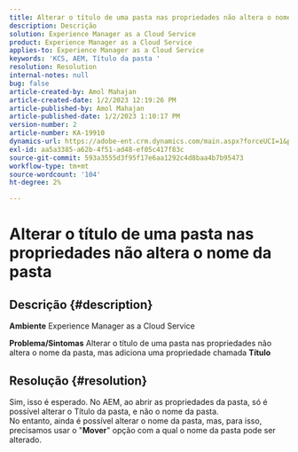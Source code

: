 ```yaml
---
title: Alterar o título de uma pasta nas propriedades não altera o nome da pasta
description: Descrição
solution: Experience Manager as a Cloud Service
product: Experience Manager as a Cloud Service
applies-to: Experience Manager as a Cloud Service
keywords: 'KCS, AEM, Título da pasta '
resolution: Resolution
internal-notes: null
bug: false
article-created-by: Amol Mahajan
article-created-date: 1/2/2023 12:19:26 PM
article-published-by: Amol Mahajan
article-published-date: 1/2/2023 1:10:17 PM
version-number: 2
article-number: KA-19910
dynamics-url: https://adobe-ent.crm.dynamics.com/main.aspx?forceUCI=1&pagetype=entityrecord&etn=knowledgearticle&id=e2e964ae-978a-ed11-81ac-6045bd006ce9
exl-id: aa5a3385-a62b-4f51-ad48-ef05c417f83c
source-git-commit: 593a3555d3f95f17e6aa1292c4d8baa4b7b95473
workflow-type: tm+mt
source-wordcount: '104'
ht-degree: 2%

---
```


# Alterar o título de uma pasta nas propriedades não altera o nome da pasta

## Descrição {#description}

<b>Ambiente</b>
Experience Manager as a Cloud Service


<b>Problema/Sintomas</b>
Alterar o título de uma pasta nas propriedades não altera o nome da pasta, mas adiciona uma propriedade chamada <b>Título</b>


## Resolução {#resolution}

Sim, isso é esperado. No AEM, ao abrir as propriedades da pasta, só é possível alterar o Título da pasta, e não o nome da pasta.<br>
No entanto, ainda é possível alterar o nome da pasta, mas, para isso, precisamos usar o &quot;<b>Mover</b>&quot; opção com a qual o nome da pasta pode ser alterado.
